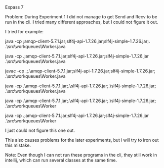 

Expass 7

Problem: During Experiment 1
I did not manage to get Send and Recv to be run in the cli. I tried many different approaches, but I could not figure it out.

I tried for example:

java -cp ;amqp-client-5.7.1.jar;slf4j-api-1.7.26.jar;slf4j-simple-1.7.26.jar;. .\src\workqueues\Worker.java

java -cp .;amqp-client-5.7.1.jar;slf4j-api-1.7.26.jar;slf4j-simple-1.7.26.jar .\src\workqueues\Worker.java

javac -cp .;.\amqp-client-5.7.1.jar;slf4j-api-1.7.26.jar;slf4j-simple-1.7.26.jar; .\src\workqueues\Worker.java

java -cp .\amqp-client-5.7.1.jar;.\slf4j-api-1.7.26.jar;.\slf4j-simple-1.7.26.jar; .\src\workqueues\Worker.java

java -cp .\amqp-client-5.7.1.jar;.\slf4j-api-1.7.26.jar;.\slf4j-simple-1.7.26.jar; .\src\workqueues\Worker

java -cp .;amqp-client-5.7.1.jar;slf4j-api-1.7.26.jar;slf4j-simple-1.7.26.jar .\src\workqueues\Worker



I just could not figure this one out.

This also causes problems for the later experiments, but i will try to iron out this mistake.

Note: Even though I can not run these programs in the cli, they still work in intellij, which can run several classes at the same time.
